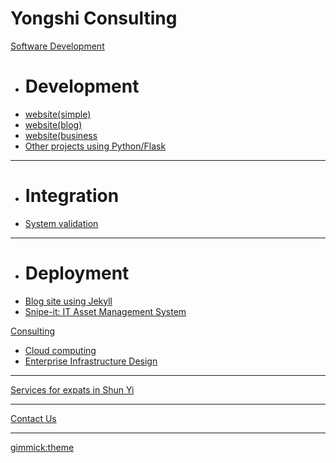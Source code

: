 # Yongshi Consulting

[Software Development]()

  * # Development
  * [website(simple)](pages/development/website/simple.md)
  * [website(blog)](pages/development/website/blog.md)
  * [website(business](pages/development/website/business.md)
  * [Other projects using Python/Flask](pages/development/other.md)
  - - - -
  * # Integration
  * [System validation](pages/integration/validation.md)
  - - - -
  * # Deployment
  * [Blog site using Jekyll](pages/deployment/blog-jekyll.md)
  * [Snipe-it: IT Asset Management System](pages/deployment/snipe-it.md)

[Consulting]()

  * [Cloud computing](pages/consulting/cloud_computing.md)
  * [Enterprise Infrastructure Design](pages/consulting/enterprise_infrastructure_design.md)
- - - -
[Services for expats in Shun Yi](expats.md)
- - - -
[Contact Us](contact.md)
- - - -

[gimmick:theme](readable)
<!--
bootstrap
amelia
cerulean
cosmo
cyborg
flatly
journal
readable
simplex
slate
spacelab
united
yeti
-->
